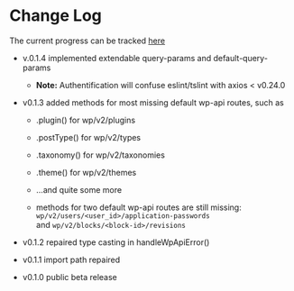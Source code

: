 # Change Log

The current progress can be tracked [here](https://github.com/dkress59/wordpress-api-client/projects/1)

- v.0.1.4 implemented extendable query-params and default-query-params
  - **Note:** Authentification will confuse eslint/tslint with axios < v0.24.0

- v0.1.3 added methods for most missing default wp-api routes, such as
  - .plugin() for wp/v2/plugins
  - .postType() for wp/v2/types
  - .taxonomy() for wp/v2/taxonomies
  - .theme() for wp/v2/themes
  - …and quite some more

  - methods for two default wp-api routes are still missing:
    <br />`wp/v2/users/<user_id>/application-passwords`
    <br />and `wp/v2/blocks/<block-id>/revisions`

- v0.1.2 repaired type casting in handleWpApiError()

- v0.1.1 import path repaired

- v0.1.0 public beta release
